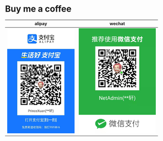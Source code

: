 # Buy me a coffee

| alipay | wechat |
| :----: | :----: |
|![alipay](./img/alipay.jpg) | ![wechat](./img/wechat.jpg) |
